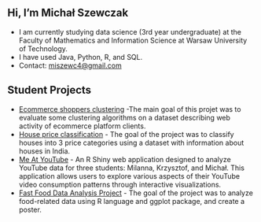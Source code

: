 ## **Hi, I’m Michał Szewczak**  
- I am currently studying data science (3rd year undergraduate) at the Faculty of Mathematics and Information Science at Warsaw University of Technology. 
- I have used Java, Python, R, and SQL.
- Contact: miszewc4@gmail.com

## **Student Projects**  
- [Ecommerce shoppers clustering](https://github.com/qw1mi/ml_pr2) -The main goal of this projet was to evaluate some clustering algorithms on a dataset describing web activity of ecommerce platform clients.  
- [House price classification](https://github.com/Pacholki/IndiaHousePricing) - The goal of the project was to classify houses into 3 price categories using a dataset with information about houses in India.  
- [Me At YouTube](https://github.com/UserKrzysztof/DVT-Project2) - An R Shiny web application designed to analyze YouTube data for three students: Milanna, Krzysztof, and Michał. This application allows users to explore various aspects of their YouTube video consumption patterns through interactive visualizations.
- [Fast Food Data Analysis Project](https://github.com/fantasy2fry/fast_food_data_analysis_project) - The goal of the project was to analyze food-related data using R language and ggplot package, and create a poster.

